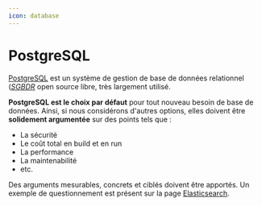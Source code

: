 ```yaml
---
icon: database
---
```


# PostgreSQL

[PostgreSQL](https://www.postgresql.org/) est un système de gestion de base de données relationnel ([_SGBDR_](https://fr.wikipedia.org/wiki/Base_de_donn%C3%A9es_relationnelle) open source libre, très largement utilisé.

**PostgreSQL est le choix par défaut** pour tout nouveau besoin de base de données. Ainsi, si nous considérons d'autres options, elles doivent être **solidement argumentée** sur des points tels que :

* La sécurité
* Le coût total en build et en run
* La performance
* La maintenabilité
* etc.

Des arguments mesurables, concrets et ciblés doivent être apportés. Un exemple de questionnement est présent sur la page [Elasticsearch](elasticsearch.md).
